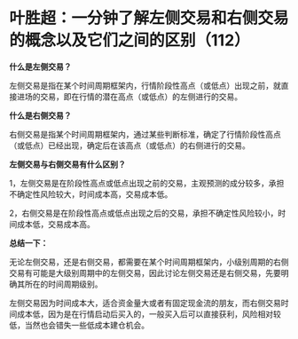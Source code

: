# 叶胜超：一分钟了解左侧交易和右侧交易的概念以及它们之间的区别（112）

**什么是左侧交易？**



左侧交易是指在某个时间周期框架内，行情阶段性高点（或低点）出现之前，就直接进场的交易，即在行情的潜在高点（或低点）的左侧进行的交易。



**什么是右侧交易？**



右侧交易是指某个时间周期框架内，通过某些判断标准，确定了行情阶段性高点（或低点）已经出现，确定后在该高点（或低点）的右侧进行的交易。



**左侧交易与右侧交易有什么区别？**



1，左侧交易是在阶段性高点或低点出现之前的交易，主观预测的成分较多，承担不确定性风险较大，时间成本高，交易成本低。



2，右侧交易是在阶段性高点或低点出现之后的交易，承担不确定性风险较小，时间成本低，交易成本高。



**总结一下：**



无论左侧交易，还是右侧交易，都需要在某个时间周期框架内，小级别周期的右侧交易有可能是大级别周期中的左侧交易，因此讨论左侧交易还是右侧交易，先要明确其所在的时间周期级别。



左侧交易因为时间成本大，适合资金量大或者有固定现金流的朋友，而右侧交易时间成本低，因为是在行情启动后买入的，一般买入后可以直接获利，风险相对较低，当然也会错失一些低成本建仓机会。
